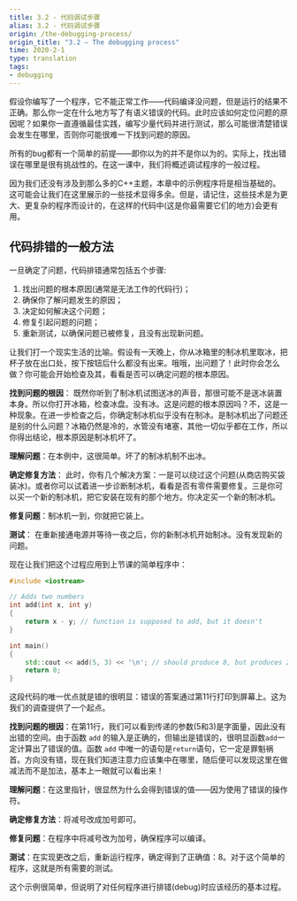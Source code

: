 ```yaml
---
title: 3.2 - 代码调试步骤
alias: 3.2 - 代码调试步骤
origin: /the-debugging-process/
origin_title: "3.2 — The debugging process"
time: 2020-2-1
type: translation
tags:
- debugging
---
```


假设你编写了一个程序，它不能正常工作——代码编译没问题，但是运行的结果不正确。那么你一定在什么地方写了有语义错误的代码。此时应该如何定位问题的原因呢？如果你一直遵循最佳实践，编写少量代码并进行测试，那么可能很清楚错误会发生在哪里，否则你可能很难一下找到问题的原因。

所有的bug都有一个简单的前提——即你以为的并不是你以为的。实际上，找出错误在哪里是很有挑战性的。在这一课中，我们将概述调试程序的一般过程。

因为我们还没有涉及到那么多的C++主题，本章中的示例程序将是相当基础的。这可能会让我们在这里展示的一些技术显得多余。但是，请记住，这些技术是为更大、更复杂的程序而设计的，在这样的代码中(这是你最需要它们的地方)会更有用。

## 代码排错的一般方法

一旦确定了问题，代码排错通常包括五个步骤:

1. 找出问题的根本原因(通常是无法工作的代码行)；
2. 确保你了解问题发生的原因；
3. 决定如何解决这个问题；
4. 修复引起问题的问题；
5. 重新测试，以确保问题已被修复，且没有出现新问题。

让我们打一个现实生活的比喻。假设有一天晚上，你从冰箱里的制冰机里取冰，把杯子放在出口处，按下按钮后什么都没有出来。哦哦，出问题了！此时你会怎么做？你可能会开始检查及其，看看是否可以确定问题的根本原因。

**找到问题的根因**： 既然你听到了制冰机试图送冰的声音，那很可能不是送冰装置本身。所以你打开冰箱，检查冰盘。没有冰。这是问题的根本原因吗？不，这是一种现象。在进一步检查之后，你确定制冰机似乎没有在制冰。是制冰机出了问题还是别的什么问题？冰箱仍然是冷的，水管没有堵塞，其他一切似乎都在工作，所以你得出结论，根本原因是制冰机坏了。

**理解问题**：在本例中，这很简单。坏了的制冰机制不出冰。

**确定修复方法**： 此时，你有几个解决方案：一是可以绕过这个问题(从商店购买袋装冰)。或者你可以试着进一步诊断制冰机，看看是否有零件需要修复。三是你可以买一个新的制冰机，把它安装在现有的那个地方。你决定买一个新的制冰机。

**修复问题**：制冰机一到，你就把它装上。

**测试**： 在重新接通电源并等待一夜之后，你的新制冰机开始制冰。没有发现新的问题。

现在让我们把这个过程应用到上节课的简单程序中：

```cpp
#include <iostream>

// Adds two numbers
int add(int x, int y)
{
    return x - y; // function is supposed to add, but it doesn't
}

int main()
{
    std::cout << add(5, 3) << '\n'; // should produce 8, but produces 2
    return 0;
}
```

这段代码的唯一优点就是错的很明显：错误的答案通过第11行打印到屏幕上。这为我们的调查提供了一个起点。

**找到问题的根因**：在第11行，我们可以看到传递的参数(5和3)是字面量，因此没有出错的空间。由于函数 `add` 的输入是正确的，但输出是错误的，很明显函数`add`一定计算出了错误的值。函数 `add` 中唯一的语句是`return`语句，它一定是罪魁祸首。方向没有错，现在我们知道注意力应该集中在哪里，随后便可以发现这里在做减法而不是加法，基本上一眼就可以看出来！


**理解问题**：在这里指针，很显然为什么会得到错误的值——因为使用了错误的操作符。

**确定修复方法**：将减号改成加号即可。

**修复问题**：在程序中将减号改为加号，确保程序可以编译。

**测试**：在实现更改之后，重新运行程序，确定得到了正确值：8。对于这个简单的程序，这就是所有需要的测试。


这个示例很简单，但说明了对任何程序进行排错(debug)时应该经历的基本过程。
